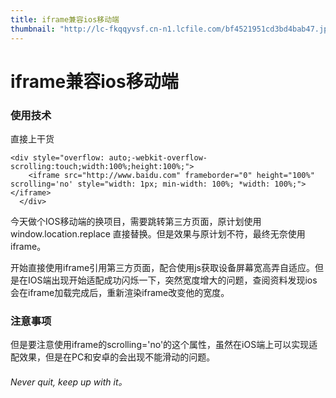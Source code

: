 ```yaml
---
title: iframe兼容ios移动端
thumbnail: "http://lc-fkqqyvsf.cn-n1.lcfile.com/bf4521951cd3bd4bab47.jpg"
---
```


# iframe兼容ios移动端

### 使用技术

直接上干货

```
<div style="overflow: auto;-webkit-overflow-scrolling:touch;width:100%;height:100%;">
    <iframe src="http://www.baidu.com" frameborder="0" height="100%" scrolling='no' style="width: 1px; min-width: 100%; *width: 100%;"></iframe>
  </div>
```

今天做个IOS移动端的换项目，需要跳转第三方页面，原计划使用 window.location.replace 直接替换。但是效果与原计划不符，最终无奈使用iframe。

开始直接使用iframe引用第三方页面，配合使用js获取设备屏幕宽高弄自适应。但是在IOS端出现开始适配成功闪烁一下，突然宽度增大的问题，查阅资料发现ios会在iframe加载完成后，重新渲染iframe改变他的宽度。

### 注意事项

但是要注意使用iframe的scrolling='no'的这个属性，虽然在iOS端上可以实现适配效果，但是在PC和安卓的会出现不能滑动的问题。



###### Never quit, keep up with it。






